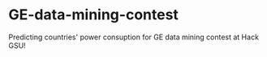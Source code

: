 # GE-data-mining-contest
Predicting countries' power consuption for GE data mining contest at Hack GSU!

